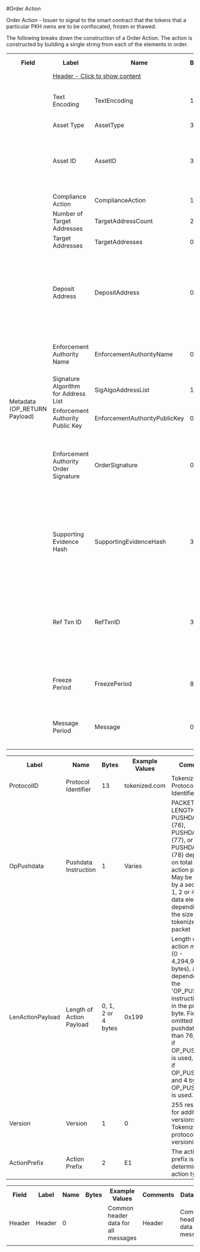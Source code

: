 

#Order Action

Order Action -  Issuer to signal to the smart contract that the tokens that a particular PKH owns are to be confiscated, frozen or thawed.

The following breaks down the construction of a Order Action. The action is constructed by building a single string from each of the elements in order.

<div class="ritz grid-container" dir="ltr"> 
    <table class="waffle" cellspacing="0" cellpadding="0" table-layout=fixed width=100%>
         <tr style="height:19px">
            <th style="width:6%" class="s0">Field</th>
            <th style="width:9%" class="s1">Label</th>
            <th style="width:9%" class="s1">Name</th>
            <th style="width:2%" class="s1">Bytes</th>
            <th style="width:29%" class="s1">Example Values</th>
            <th style="width:26%" class="s1">Comments</th>
            <th style="width:5%" class="s1">Data Type</th>
            <th style="width:14%" class="s2">Amendment Restrictions</th>
        </tr>
        <tr>
            <td class="s5" rowspan="16">Metadata (OP_RETURN Payload)</td>
            <td class="e7" colspan="7"><a href="javascript" data-popover="header">Header - Click to show content</a></td>
        </tr>
        <tr><td class="e10">Text Encoding</td>
            <td class="e10">TextEncoding</td>
            <td class="e10">1</td>
            <td class="e10" style="word-break:break-all">0</td>
            <td class="e10"> 0 = ASCII, 1 = UTF-8, 2 = UTF-16, 3 = Unicode.  Encoding applies to all 'text' data types. All 'string' types will always be encoded with ASCII.  Where string is selected, all fields will be ASCII.</td>
            <td class="e10">uint8</td>
            <td class="e11">Can be changed by Issuer or Operator at their discretion.</td>
        </tr>
        <tr><td class="e10">Asset Type</td>
            <td class="e10">AssetType</td>
            <td class="e10">3</td>
            <td class="e10" style="word-break:break-all">SHC</td>
            <td class="e10">eg. Share, Bond, Ticket</td>
            <td class="e10">string</td>
            <td class="e11"></td>
        </tr>
        <tr><td class="e10">Asset ID</td>
            <td class="e10">AssetID</td>
            <td class="e10">32</td>
            <td class="e10" style="word-break:break-all">apm2qsznhks23z8d83u41s8019hyri3i</td>
            <td class="e10">Randomly generated base58 string.  Each Asset ID should be unique.  However, a Asset ID is always linked to a Contract that is identified by the public address of the Contract wallet. The Asset Type can be the leading bytes - a convention - to make it easy to identify that it is a token by humans.</td>
            <td class="e10">string</td>
            <td class="e11"></td>
        </tr>
        <tr><td class="e10">Compliance Action</td>
            <td class="e10">ComplianceAction</td>
            <td class="e10">1</td>
            <td class="e10" style="word-break:break-all">F</td>
            <td class="e10">Freeze (F), Thaw (T), Confiscate (C), Reconciliation (R)</td>
            <td class="e10">string</td>
            <td class="e11"></td>
        </tr>
        <tr><td class="e10">Number of Target Addresses</td>
            <td class="e10">TargetAddressCount</td>
            <td class="e10">2</td>
            <td class="e10" style="word-break:break-all">0</td>
            <td class="e10">0 - 65,535</td>
            <td class="e10">uint16</td>
            <td class="e11"></td>
        </tr>
        <tr><td class="e10">Target Addresses</td>
            <td class="e10">TargetAddresses</td>
            <td class="e10">0</td>
            <td class="e10" style="word-break:break-all"></td>
            <td class="e10"></td>
            <td class="e10">TargetAddress[]</td>
            <td class="e11"></td>
        </tr>
        <tr><td class="e10">Deposit Address</td>
            <td class="e10">DepositAddress</td>
            <td class="e10">0</td>
            <td class="e10" style="word-break:break-all">17zAWabipcUHn5XP9w8GEc3PKvG5bYGBMe</td>
            <td class="e10">Length 1-255 bytes. The public address for confiscated tokens to be deposited in.  Null for Freeze, Thaw, actions. For Reconciliation actions the deposit address is who receives bitcoin.</td>
            <td class="e10">nvarchar8</td>
            <td class="e11">Eventually the supporting evidence/explanation can be supported by a Subfield that has the public address (and a signed message) owned by a legal authority for ID verification/certification purposes.</td>
        </tr>
        <tr><td class="e10">Enforcement Authority Name</td>
            <td class="e10">EnforcementAuthorityName</td>
            <td class="e10">0</td>
            <td class="e10" style="word-break:break-all">Supreme and District Courts Brisbane</td>
            <td class="e10">Length 0-255 bytes. Enforcement Authority Name (eg. Queensland Police Service, Tokenized, etc.)</td>
            <td class="e10">nvarchar8</td>
            <td class="e11"></td>
        </tr>
        <tr><td class="e10">Signature Algorithm for Address List</td>
            <td class="e10">SigAlgoAddressList</td>
            <td class="e10">1</td>
            <td class="e10" style="word-break:break-all">1</td>
            <td class="e10">0 = No Registry-signed Message, 1 = ECDSA+secp256k1</td>
            <td class="e10">uint8</td>
            <td class="e11"></td>
        </tr>
        <tr><td class="e10">Enforcement Authority Public Key</td>
            <td class="e10">EnforcementAuthorityPublicKey</td>
            <td class="e10">0</td>
            <td class="e10" style="word-break:break-all"></td>
            <td class="e10">Length 0-255 bytes. Public Key associated with the Enforcement Authority</td>
            <td class="e10">nvarchar8</td>
            <td class="e11"></td>
        </tr>
        <tr><td class="e10">Enforcement Authority Order Signature</td>
            <td class="e10">OrderSignature</td>
            <td class="e10">0</td>
            <td class="e10" style="word-break:break-all"></td>
            <td class="e10">Length 0-255 bytes. Signature for a message that lists out the target addresses and deposit address. Signature of (Contract Address, Asset Code, Compliance Action, Supporting Evidence Hash, Time Out Expiration, TargetAddress1, TargetAddress1Qty, TargetAddressX, TargetAddressXQty,...,DepositAddress)</td>
            <td class="e10">nvarchar8</td>
            <td class="e11"></td>
        </tr>
        <tr><td class="e10">Supporting Evidence Hash</td>
            <td class="e10">SupportingEvidenceHash</td>
            <td class="e10">32</td>
            <td class="e10" style="word-break:break-all">c236f77c7abd7249489e7d2bb6c7e46ba3f4095956e78a584af753ece56cf6d1</td>
            <td class="e10">SHA-256: warrant, court order, etc.</td>
            <td class="e10">sha256</td>
            <td class="e11"></td>
        </tr>
        <tr><td class="e10">Ref Txn ID</td>
            <td class="e10">RefTxnID</td>
            <td class="e10">32</td>
            <td class="e10" style="word-break:break-all">f3318be9fb3f73e53b29868beae46b42911c2116f979a5d3284face90746cb37</td>
            <td class="e10">The settlement action that was dropped from the network.  Not applicable for Freeze, Thaw, and Confiscation orders.  Only applicable for reconcilliation actions.  No subfield when F, T, R is selected as the Compliance Action subfield.</td>
            <td class="e10">sha256</td>
            <td class="e11"></td>
        </tr>
        <tr><td class="e10">Freeze Period</td>
            <td class="e10">FreezePeriod</td>
            <td class="e10">8</td>
            <td class="e10" style="word-break:break-all">Tue Oct 09 2018 05:00:00 GMT+1000 (AEST)</td>
            <td class="e10">Used for a 'time out'.  Tokens are automatically unfrozen after the expiration timestamp without requiring a Thaw Action. Null value for Thaw, Confiscation and Reconciallitaion orders.</td>
            <td class="e10">time</td>
            <td class="e11"></td>
        </tr>
        <tr><td class="e10">Message Period</td>
            <td class="e10">Message</td>
            <td class="e10">0</td>
            <td class="e10" style="word-break:break-all">Sorry, but the court order made me.</td>
            <td class="e10">Length 0 - 65,535 bytes. 0 is valid. Explanation. No personal information to be given away.  Privacy to be respected as much as possible.</td>
            <td class="e10">nvarchar16</td>
            <td class="e11"></td>
        </tr>
        <tr>                <td class="s15" colspan="8"></td>
        </tr>
    </table>
</div>

<div class="ui modal" id="header">
    <i class="close icon"></i>
    <div class="content docs-content">
        <table class="ui table">
        	<tr style='height:19px;'>
	            <th style="width:9%" class="s0">Label</th>
	            <th style="width:9%" class="s1">Name</th>
	            <th style="width:2%" class="s1">Bytes</th>
	            <th style="width:29%" class="s1">Example Values</th>
	            <th style="width:26%" class="s1">Comments</th>
	            <th style="width:5%" class="s1">Data Type</th>
	        </tr>
            <tr>
                <td class="e5">ProtocolID</td>
                <td class="e6">Protocol Identifier</td>
                <td class="e6">13</td>
                <td class="e6">tokenized.com</td>
                <td class="e6">Tokenized Protocol Identifier</td>
                <td class="e6">string</td>
            </tr>
            <tr>
                <td class="e5">OpPushdata</td>
                <td class="e6">Pushdata Instruction</td>
                <td class="e6">1</td>
                <td class="e6">Varies</td>
                <td class="e6">PACKET LENGTH, PUSHDATA1 (76), PUSHDATA2 (77), or PUSHDATA4 (78) depending on total size of action payload. May be followed by a secondary 1, 2 or 4 byte data element depending on the size of the tokenized data packet</td>
                <td class="e6">opcode</td>
            </tr>
            <tr>
                <td class="e5">LenActionPayload</td>
                <td class="e6">Length of Action Payload</td>
                <td class="e6">0, 1, 2 or 4 bytes</td>
                <td class="e6">0x199</td>
                <td class="e6">Length of the action message (0 - 4,294,967,296‬ bytes), and dependent on the 'OP_PUSHDATA instruction used in the preceding byte. Field is omitted if pushdata is less than 76, 1 byte if OP_PUSHDATA1 is used, 2 bytes if OP_PUSHDATA2 and 4 bytes if OP_PUSHDATA4 is used."</td>
                <td class="e6">pushdata_length</td>
            </tr>
            <tr>
                <td class="e5">Version</td>
                <td class="e6">Version</td>
                <td class="e6">1</td>
                <td class="e6">0</td>
                <td class="e6">255 reserved for additional versions. Tokenized protocol versioning.</td>
                <td class="e6">uint8</td>
            </tr>
            <tr>
                <td class="e5">ActionPrefix</td>
                <td class="e6">Action Prefix</td>
                <td class="e6">2</td>
                <td class="e6">E1</td>
                <td class="e6">The action prefix is what determines the action type.</td>
                <td class="e6">string</td>
            </tr>
        </table>
    </div>
</div>

<div class="ui modal" id="Order">
    <i class="close icon"></i>
    <table class="ui table">
        <tr style='height:19px;'>
            <th style="width:6%" class="s0">Field</th>
            <th style="width:9%" class="s1">Label</th>
            <th style="width:9%" class="s1">Name</th>
            <th style="width:2%" class="s1">Bytes</th>
            <th style="width:29%" class="s1">Example Values</th>
            <th style="width:26%" class="s1">Comments</th>
            <th style="width:5%" class="s1">Data Type</th>
            <th style="width:14%" class="s2">Amendment Restrictions</th>
        </tr>
        <tr>
            <td class="e10">Header</td>
            <td class="e10">Header</td>
            <td class="e10">0</td>
            <td class="e10" style="word-break:break-all"></td>
            <td class="e10">Common header data for all messages</td>
            <td class="e10">Header</td>
            <td class="e11">Common header data for all messages.</td>
        </tr>
        <tr>
            <td class="s15" colspan="8"></td>
        </tr>
    </table>
</div>